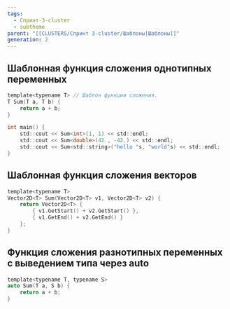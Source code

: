 ```yaml
---
tags:
  - Спринт-3-cluster
  - subtheme
parent: "[[CLUSTERS/Спринт 3-cluster/Шаблоны|Шаблоны]]"
generation: 2
---
```

## Шаблонная функция сложения однотипных переменных
```c
template<typename T> // Шаблон функции сложения.
T Sum(T a, T b) {
    return a + b;
}

int main() {
    std::cout << Sum<int>(1, 1) << std::endl; 
    std::cout << Sum<double>(42., -42.) << std::endl;
    std::cout << Sum<std::string>("hello "s, "world"s) << std::endl;
}
```

## Шаблонная функция сложения векторов
```c
template<typename T>
Vector2D<T> Sum(Vector2D<T> v1, Vector2D<T> v2) {
    return Vector2D<T> {
        { v1.GetStart() + v2.GetStart() }, 
        { v1.GetEnd() + v2.GetEnd() }
    };
}
```

## Функция сложения разнотипных переменных с выведением типа через auto
```c
template<typename T, typename S>
auto Sum(T a, S b) {
    return a + b;
}
```